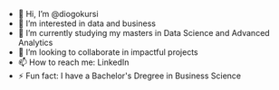 - 👋 Hi, I’m @diogokursi
- 👀 I’m interested in data and business
- 🌱 I’m currently studying my masters in Data Science and Advanced Analytics
- 💞️ I’m looking to collaborate in impactful projects
- 📫 How to reach me: LinkedIn
- ⚡ Fun fact: I have a Bachelor's Dregree in Business Science

<!---
diogokursi/diogokursi is a ✨ special ✨ repository because its `README.md` (this file) appears on your GitHub profile.
You can click the Preview link to take a look at your changes.
--->

